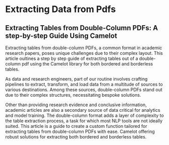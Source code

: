 # Extracting Data from Pdfs

## Extracting Tables from Double-Column PDFs: A step-by-step Guide Using Camelot
Extracting tables from double-column PDFs, a common format in academic research papers, poses unique challenges due to their complex layout. This article oultines a step by step guide of extracting tables out of a double-column pdf using the Camelot library for both bordered and borderless tables. 

As data and research engineers, part of our routine involves crafting pipelines to extract, transform, and load data from a multitude of sources to various destinations. Among these sources, double-column PDFs stand out due to their complex structures, necessitating bespoke solutions.

Other than providing research evidence and conclusive information, academic articles are also a secondary source of data critical for analytics and model training. The double-column format adds a layer of complexity to the table extraction process, a task for which most NLP tools are not ideally suited. This article is a guide to create a custom function tailored for extracting tables from double-column PDFs with ease. Camelot offering robust solutions for extracting both bordered and borderless tables.

